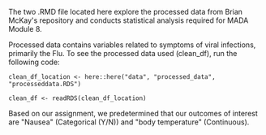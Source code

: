 The two .RMD file located here explore the processed data from Brian McKay's repository and conducts statistical analysis required for MADA Module 8.

Processed data contains variables related to symptoms of viral infections, primarily the Flu. To see the processed data used (clean_df), run the following code:
```{r}
clean_df_location <- here::here("data", "processed_data", "processeddata.RDS")

clean_df <- readRDS(clean_df_location)
```

Based on our assignment, we predetermined that our outcomes of interest are "Nausea" (Categorical (Y/N)) and "body temperature" (Continuous).